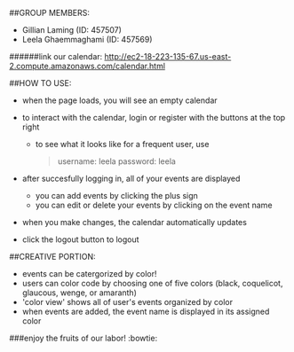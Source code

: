 ##GROUP MEMBERS:

* Gillian Laming (ID: 457507)
* Leela Ghaemmaghami (ID: 457569)

######link our calendar: http://ec2-18-223-135-67.us-east-2.compute.amazonaws.com/calendar.html

##HOW TO USE:
* when the page loads, you will see an empty calendar
* to interact with the calendar, login or register with the buttons at the top right
    - to see what it looks like for a frequent user, use 
        > username: leela
        > password: leela

* after succesfully logging in, all of your events are displayed
    - you can add events by clicking the plus sign
    - you can edit or delete your events by clicking on the event name
* when you make changes, the calendar automatically updates
* click the logout button to logout

##CREATIVE PORTION:
* events can be catergorized by color!
* users can color code by choosing one of five colors (black, coquelicot, glaucous, wenge, or amaranth)
* 'color view' shows all of user's events organized by color
* when events are added, the event name is displayed in its assigned color

###enjoy the fruits of our labor! :bowtie: